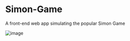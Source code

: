 # Simon-Game
A front-end web app simulating the popular Simon Game

![image](https://user-images.githubusercontent.com/40571613/92311663-fb5c2e80-ef86-11ea-9e03-178f298bd8c5.png)
